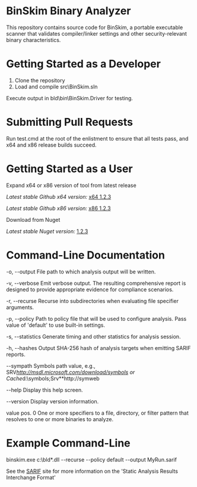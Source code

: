 BinSkim Binary Analyzer
=======================

This repository contains source code for BinSkim, a portable executable scanner that validates compiler/linker settings and other security-relevant binary characteristics.
 
Getting Started as a Developer
==============================

1. Clone the repository
2. Load and compile src\BinSkim.sln

Execute output in bld\bin\BinSkim.Driver for testing.

Submitting Pull Requests
========================
Run test.cmd at the root of the enlistment to ensure that all tests pass, and x64 and x86 release builds succeed.

Getting Started as a User
=========================
Expand x64 or x86 version of tool from latest release

*Latest stable Github x64 version:* [x64 1.2.3](https://github.com/michaelcfanning/binskim/releases/download/v1.2.3/binskim.1.2.3.x64.zip)

*Latest stable Github x86 version:* [x86 1.2.3](https://github.com/michaelcfanning/binskim/releases/download/v1.2.3/binskim.1.2.3.x86.zip)

Download from Nuget

*Latest stable Nuget version:* [1.2.3](https://www.nuget.org/packages/BinSkim/)

Command-Line Documentation
==========================
  -o, --output        File path to which analysis output will be written.

  -v, --verbose       Emit verbose output. The resulting comprehensive report
                      is designed to provide appropriate evidence for
                      compliance scenarios.

  -r, --recurse       Recurse into subdirectories when evaluating file
                      specifier arguments.

  -p, --policy        Path to policy file that will be used to configure
                      analysis. Pass value of 'default' to use built-in
                      settings.

  -s, --statistics    Generate timing and other statistics for analysis
                      session.

  -h, --hashes        Output SHA-256 hash of analysis targets when emitting
                      SARIF reports.

  --sympath           Symbols path value, e.g.,
                      SRV*http://msdl.microsoft.com/download/symbols or
                      Cache*d:\symbols;Srv**http://symweb

  --help              Display this help screen.

  --version           Display version information.

  value pos. 0        One or more specifiers to a file, directory, or filter
                      pattern that resolves to one or more binaries to analyze.

Example Command-Line
====================
binskim.exe c:\bld\*.dll --recurse --policy default --output MyRun.sarif

See the [SARIF](https://github.com/sarif-standard/sarif-spec/) site for more information on the 'Static Analysis Results Interchange Format'
